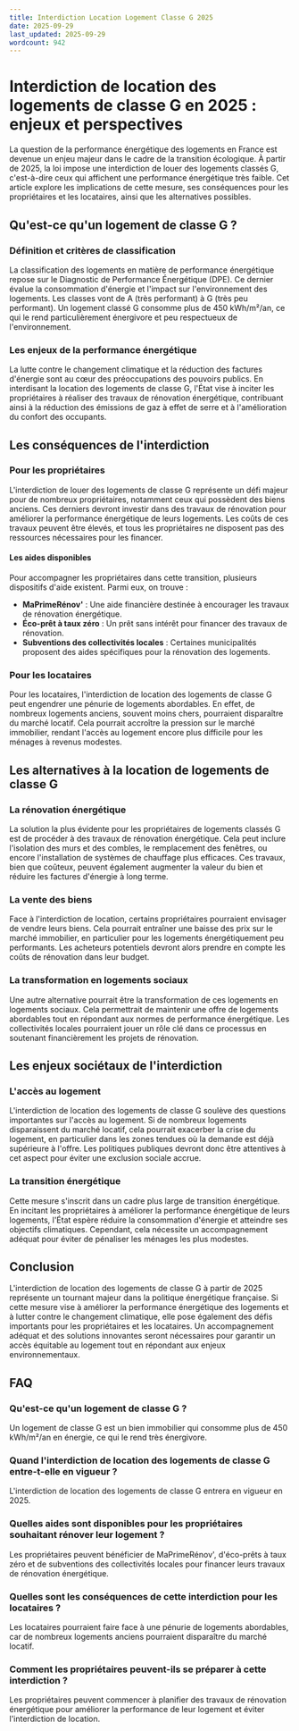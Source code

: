 ```yaml
---
title: Interdiction Location Logement Classe G 2025
date: 2025-09-29
last_updated: 2025-09-29
wordcount: 942
---
```


# Interdiction de location des logements de classe G en 2025 : enjeux et perspectives

La question de la performance énergétique des logements en France est devenue un enjeu majeur dans le cadre de la transition écologique. À partir de 2025, la loi impose une interdiction de louer des logements classés G, c'est-à-dire ceux qui affichent une performance énergétique très faible. Cet article explore les implications de cette mesure, ses conséquences pour les propriétaires et les locataires, ainsi que les alternatives possibles.

## Qu'est-ce qu'un logement de classe G ?

### Définition et critères de classification

La classification des logements en matière de performance énergétique repose sur le Diagnostic de Performance Énergétique (DPE). Ce dernier évalue la consommation d'énergie et l'impact sur l'environnement des logements. Les classes vont de A (très performant) à G (très peu performant). Un logement classé G consomme plus de 450 kWh/m²/an, ce qui le rend particulièrement énergivore et peu respectueux de l'environnement.

### Les enjeux de la performance énergétique

La lutte contre le changement climatique et la réduction des factures d'énergie sont au cœur des préoccupations des pouvoirs publics. En interdisant la location des logements de classe G, l'État vise à inciter les propriétaires à réaliser des travaux de rénovation énergétique, contribuant ainsi à la réduction des émissions de gaz à effet de serre et à l'amélioration du confort des occupants.

## Les conséquences de l'interdiction

### Pour les propriétaires

L'interdiction de louer des logements de classe G représente un défi majeur pour de nombreux propriétaires, notamment ceux qui possèdent des biens anciens. Ces derniers devront investir dans des travaux de rénovation pour améliorer la performance énergétique de leurs logements. Les coûts de ces travaux peuvent être élevés, et tous les propriétaires ne disposent pas des ressources nécessaires pour les financer.

#### Les aides disponibles

Pour accompagner les propriétaires dans cette transition, plusieurs dispositifs d'aide existent. Parmi eux, on trouve :

- **MaPrimeRénov'** : Une aide financière destinée à encourager les travaux de rénovation énergétique.
- **Éco-prêt à taux zéro** : Un prêt sans intérêt pour financer des travaux de rénovation.
- **Subventions des collectivités locales** : Certaines municipalités proposent des aides spécifiques pour la rénovation des logements.

### Pour les locataires

Pour les locataires, l'interdiction de location des logements de classe G peut engendrer une pénurie de logements abordables. En effet, de nombreux logements anciens, souvent moins chers, pourraient disparaître du marché locatif. Cela pourrait accroître la pression sur le marché immobilier, rendant l'accès au logement encore plus difficile pour les ménages à revenus modestes.

## Les alternatives à la location de logements de classe G

### La rénovation énergétique

La solution la plus évidente pour les propriétaires de logements classés G est de procéder à des travaux de rénovation énergétique. Cela peut inclure l'isolation des murs et des combles, le remplacement des fenêtres, ou encore l'installation de systèmes de chauffage plus efficaces. Ces travaux, bien que coûteux, peuvent également augmenter la valeur du bien et réduire les factures d'énergie à long terme.

### La vente des biens

Face à l'interdiction de location, certains propriétaires pourraient envisager de vendre leurs biens. Cela pourrait entraîner une baisse des prix sur le marché immobilier, en particulier pour les logements énergétiquement peu performants. Les acheteurs potentiels devront alors prendre en compte les coûts de rénovation dans leur budget.

### La transformation en logements sociaux

Une autre alternative pourrait être la transformation de ces logements en logements sociaux. Cela permettrait de maintenir une offre de logements abordables tout en répondant aux normes de performance énergétique. Les collectivités locales pourraient jouer un rôle clé dans ce processus en soutenant financièrement les projets de rénovation.

## Les enjeux sociétaux de l'interdiction

### L'accès au logement

L'interdiction de location des logements de classe G soulève des questions importantes sur l'accès au logement. Si de nombreux logements disparaissent du marché locatif, cela pourrait exacerber la crise du logement, en particulier dans les zones tendues où la demande est déjà supérieure à l'offre. Les politiques publiques devront donc être attentives à cet aspect pour éviter une exclusion sociale accrue.

### La transition énergétique

Cette mesure s'inscrit dans un cadre plus large de transition énergétique. En incitant les propriétaires à améliorer la performance énergétique de leurs logements, l'État espère réduire la consommation d'énergie et atteindre ses objectifs climatiques. Cependant, cela nécessite un accompagnement adéquat pour éviter de pénaliser les ménages les plus modestes.

## Conclusion

L'interdiction de location des logements de classe G à partir de 2025 représente un tournant majeur dans la politique énergétique française. Si cette mesure vise à améliorer la performance énergétique des logements et à lutter contre le changement climatique, elle pose également des défis importants pour les propriétaires et les locataires. Un accompagnement adéquat et des solutions innovantes seront nécessaires pour garantir un accès équitable au logement tout en répondant aux enjeux environnementaux.

## FAQ

### Qu'est-ce qu'un logement de classe G ?

Un logement de classe G est un bien immobilier qui consomme plus de 450 kWh/m²/an en énergie, ce qui le rend très énergivore.

### Quand l'interdiction de location des logements de classe G entre-t-elle en vigueur ?

L'interdiction de location des logements de classe G entrera en vigueur en 2025.

### Quelles aides sont disponibles pour les propriétaires souhaitant rénover leur logement ?

Les propriétaires peuvent bénéficier de MaPrimeRénov', d'éco-prêts à taux zéro et de subventions des collectivités locales pour financer leurs travaux de rénovation énergétique.

### Quelles sont les conséquences de cette interdiction pour les locataires ?

Les locataires pourraient faire face à une pénurie de logements abordables, car de nombreux logements anciens pourraient disparaître du marché locatif.

### Comment les propriétaires peuvent-ils se préparer à cette interdiction ?

Les propriétaires peuvent commencer à planifier des travaux de rénovation énergétique pour améliorer la performance de leur logement et éviter l'interdiction de location.